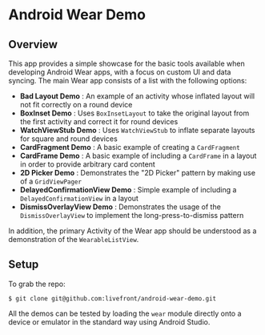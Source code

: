 # Android Wear Demo

## Overview

This app provides a simple showcase for the basic tools available when developing Android Wear apps, with a focus on custom UI and data syncing. The main Wear app consists of a list with the following options:

- **Bad Layout Demo** : An example of an activity whose inflated layout will not fit correctly on a round device
- **BoxInset Demo** : Uses `BoxInsetLayout` to take the original layout from the first activity and correct it for round devices
- **WatchViewStub Demo** : Uses `WatchViewStub` to inflate separate layouts for square and round devices
- **CardFragment Demo** : A basic example of creating a `CardFragment`
- **CardFrame Demo** : A basic example of including a `CardFrame` in a layout in order to provide arbitrary card content
- **2D Picker Demo** : Demonstrates the "2D Picker" pattern by making use of a `GridViewPager`
- **DelayedConfirmationView Demo** : Simple example of including a `DelayedConfirmationView` in a layout
- **DismissOverlayView Demo** : Demonstrates the usage of the `DismissOverlayView` to implement the long-press-to-dismiss pattern

In addition, the primary Activity of the Wear app should be understood as a demonstration of the `WearableListView`.

## Setup

To grab the repo:

    $ git clone git@github.com:livefront/android-wear-demo.git

All the demos can be tested by loading the `wear` module directly onto a device or emulator in the standard way using Android Studio.